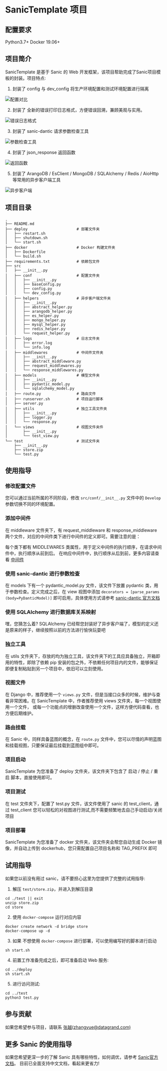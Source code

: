 # SanicTemplate 项目

## 配置要求

Python3.7+
Docker 19.06+

## 项目简介

SanicTemplate 是基于 Sanic 的 Web 开发框架，该项目帮助完成了Sanic项目模板的封装。项目特点:

1. 封装了 config 与 dev_config 将生产环境配置和测试环境配置进行隔离

![配置对比](docs/images/配置对比.png)

2. 封装了 全新的错误打印日志格式，方便错误回溯，兼顾美观与实用。

![错误日志格式](docs/images/错误日志格式.png)

3. 封装了 sanic-dantic 请求参数检查工具

![参数检查工具](docs/images/模型检查文件.png)

4. 封装了 json_response 返回函数

![返回函数](docs/images/返回函数.png)

5. 封装了 ArangoDB / EsClient / MongoDB / SQLAlchemy / Redis / AioHttp 等常用的异步客户端工具

![异步客户端](docs/images/异步客户端.png)

## 项目目录

```text
.
├── README.md
├── deploy                      # 部署文件夹
│   ├── restart.sh
│   ├── shutdown.sh
│   └── start.sh
├── docker                      # Docker 构建文件夹
│   ├── Dockerfile
│   └── build.sh
├── requirements.txt            # 依赖包文件
├── src
│   ├── __init__.py
│   ├── conf                    # 配置文件夹
│   │   ├── __init__.py
│   │   ├── baseConfig.py      
│   │   ├── config.py           
│   │   └── dev_config.py       
│   ├── helpers                 # 异步客户端文件夹
│   │   ├── __init__.py
│   │   ├── abstract_helper.py
│   │   ├── arangodb_helper.py
│   │   ├── es_helper.py
│   │   ├── mongo_helper.py
│   │   ├── mysql_helper.py
│   │   ├── redis_helper.py
│   │   └── request_helper.py
│   ├── logs                    # 日志文件夹
│   │   ├── error.log
│   │   └── info.log
│   ├── middlewares             # 中间件文件夹
│   │   ├── __init__.py
│   │   ├── abstract_middleware.py
│   │   ├── request_middlewares.py
│   │   └── response_middlewares.py
│   ├── models                  # 模型文件夹
│   │   ├── __init__.py
│   │   ├── pydantic_model.py
│   │   └── sqlalchemy_model.py
│   ├── route.py                # 路由文件
│   ├── runserver.sh            # 项目运行脚本
│   ├── server.py               
│   ├── utils                   # 独立工具文件夹
│   │   ├── __init__.py
│   │   ├── logger.py
│   │   └── response.py
│   └── views                   # 视图文件夹件
│       ├── __init__.py
│       └── test_view.py
└── test                        # 测试文件夹
    ├── __init__.py
    ├── store.zip
    └── test.py
```

## 使用指导

### 修改配置文件

您可以通过当前所属的不同阶段，修改 `src/conf/__init__.py` 文件中的 `Develop` 参数切换不同的环境配置。

### 添加中间件

在 middleware 文件夹下，有 request_middleware 和 response_middleware 两个文件，对应的中间件类下进行中间件的定义即可。需要注意的是：

每个类下都有 MIDDLEWARES 类属性，用于定义中间件的执行顺序，在请求中间件中，执行顺序从前到后。
在响应中间件中，执行顺序从后到前，更多内容请查看 [中间件](https://sanicframework.org/zh/guide/basics/middleware.html#%E4%B8%AD%E9%97%B4%E4%BB%B6-middleware)

### 使用 sanic-dantic 进行参数检查

在 models 下有一个 pydantic_model.py 文件，该文件下放置 pydantic 类，用于参数检查。定义完成之后，在 view 视图中添加 `decorators = [parse_params
(body=PyDanticModel)]` 即可启用，具体使用方式请参考 [sanic-dantic 官方文档](https://miss85246.github.io/sanic-dantic/)

### 使用 SQLAlchemy 进行数据库关系映射

嘿，您猜怎么着? SQLAlchemy 已经帮您封装好了异步客户端了，模型的定义还是原来的样子，继续按照以前的方法进行愉快玩耍吧

### 独立工具

在 utils 文件夹下，存放的均为独立工具，该文件夹下的工具应具备独立，开箱即用的特性，即除了依赖 pip 安装的包之外，不依赖任何项目内的文件，能够保证即便复制粘贴到另一个项目中，依旧可以立刻使用。

### 视图文件

在 Django 中，推荐使用一个 `views.py` 文件，但是当接口众多的时候，维护与查看非常困难。在 SanicTemplate 中，作者推荐使用 views 文件夹，每一个视图使用一个文件，
或每一个功能点的增删改查使用一个文件，这样方便代码查看，也方便后期维护。

### 路由挂载

在 Sanic 中，同样具备蓝图的概念，在 `route.py` 文件中，您可以尽情的声明蓝图和挂载视图，只要保证最后挂载到蓝图组中即可。

### 项目启动

SanicTemplate 为您准备了 deploy 文件夹，该文件夹下包含了 启动 / 停止 / 重启 脚本，直接使用即可。

### 项目测试

在 test 文件夹下，配置了 test.py 文件，该文件使用了 sanic 的 test_client，通过 test_client 您可以轻松的对视图进行测试,而不需要频繁地去自己手动启动/关闭项目

### 项目部署

SanicTemplate 为您准备了 docker 文件夹，该文件夹会帮您自动生成 Docker 镜像，并自动上传到 dockerhub，您只需配置自己项目名称和 TAG_PREFIX 即可

## 试用指导

如果您以前没有用过 sanic，请不要担心这里为您提供了完整的试用指导:

1. 解压 `test/store.zip`，并进入到解压目录

```shell
cd ./test || exit
unzip store.zip
cd store
```

2. 使用 `docker-compose` 运行对应内容

```shell
docker create network -d bridge store
docker-compose up -d
```

3. 如果 不想使用 `docker-compose` 进行部署，可以使用编写好的脚本进行启动
```shell
sh start.sh
```

4. 前置工作准备完成之后，即可准备启动 Web 服务:

```shell
cd ../deploy 
sh start.sh
```

5. 进行访问测试:

```shell
cd ../test
python3 test.py
```

## 参与贡献

如果您希望参与项目，请联系 [张越(zhangyue@datagrand.com)](https://git.datagrand.com/zhangyue)

## 更多 Sanic 的使用指导

如果您希望更深一步的了解 Sanic 具有哪些特性，如何调优，请参考 [Sanic官方文档](https://sanicframework.org/zh/)。 目前已全面支持中文文档，看起来更省力!

